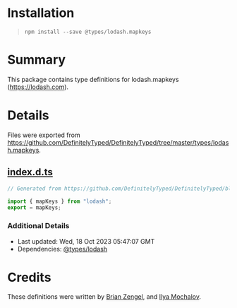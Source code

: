 # Installation
> `npm install --save @types/lodash.mapkeys`

# Summary
This package contains type definitions for lodash.mapkeys (https://lodash.com).

# Details
Files were exported from https://github.com/DefinitelyTyped/DefinitelyTyped/tree/master/types/lodash.mapkeys.
## [index.d.ts](https://github.com/DefinitelyTyped/DefinitelyTyped/tree/master/types/lodash.mapkeys/index.d.ts)
````ts
// Generated from https://github.com/DefinitelyTyped/DefinitelyTyped/blob/master/types/lodash/scripts/generate-modules.ts

import { mapKeys } from "lodash";
export = mapKeys;

````

### Additional Details
 * Last updated: Wed, 18 Oct 2023 05:47:07 GMT
 * Dependencies: [@types/lodash](https://npmjs.com/package/@types/lodash)

# Credits
These definitions were written by [Brian Zengel](https://github.com/bczengel), and [Ilya Mochalov](https://github.com/chrootsu).
